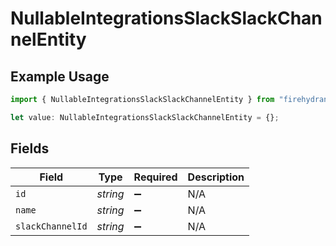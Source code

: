 # NullableIntegrationsSlackSlackChannelEntity

## Example Usage

```typescript
import { NullableIntegrationsSlackSlackChannelEntity } from "firehydrant-typescript-sdk/models/components";

let value: NullableIntegrationsSlackSlackChannelEntity = {};
```

## Fields

| Field              | Type               | Required           | Description        |
| ------------------ | ------------------ | ------------------ | ------------------ |
| `id`               | *string*           | :heavy_minus_sign: | N/A                |
| `name`             | *string*           | :heavy_minus_sign: | N/A                |
| `slackChannelId`   | *string*           | :heavy_minus_sign: | N/A                |